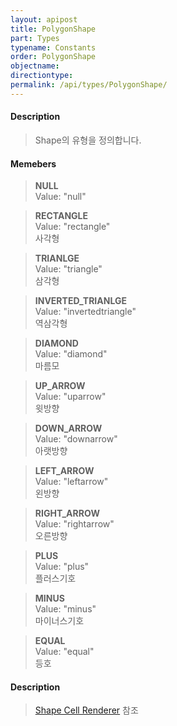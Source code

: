 ```yaml
---
layout: apipost
title: PolygonShape
part: Types
typename: Constants
order: PolygonShape
objectname: 
directiontype: 
permalink: /api/types/PolygonShape/
---
```



#### Description

> Shape의 유형을 정의합니다.

#### Memebers

> **NULL**              
> Value: "null"  

> **RECTANGLE**           
> Value: "rectangle"         
> 사각형         

> **TRIANLGE**            
> Value: "triangle"          
> 삼각형       

> **INVERTED_TRIANLGE**   
> Value: "invertedtriangle"  
> 역삼각형     

> **DIAMOND**             
> Value: "diamond"           
> 마름모       

> **UP_ARROW**          
> Value: "uparrow"         
> 윗방향       

> **DOWN_ARROW**        
> Value: "downarrow"       
> 아랫방향     

> **LEFT_ARROW**        
> Value: "leftarrow"       
> 왼방향       

> **RIGHT_ARROW**       
> Value: "rightarrow"      
> 오른방향     

> **PLUS**              
> Value: "plus"            
> 플러스기호   

> **MINUS**             
> Value: "minus"           
> 마이너스기호 

> **EQUAL**             
> Value: "equal"           
> 등호         

#### Description

> [Shape Cell Renderer](http://demo.realgrid.net/Demo/ShapeCellRenderer) 참조



